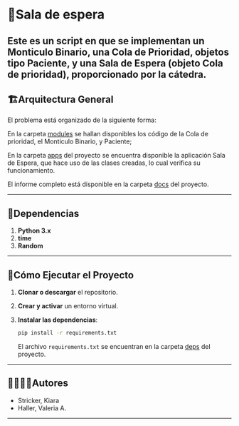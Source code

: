 # 🐍Sala de espera 

Este es un script en que se implementan un Monticulo Binario, una Cola de Prioridad, objetos tipo Paciente, y una Sala de Espera (objeto Cola de prioridad), proporcionado por la cátedra.
---
## 🏗Arquitectura General

El problema está organizado de la siguiente forma:

En la carpeta [modules](./modules) se hallan disponibles los código de la Cola de prioridad, el Monticulo Binario, y Paciente;

En la carpeta [apps](./apps) del proyecto se encuentra disponible la aplicación Sala de Espera, que hace uso de las clases creadas, lo cual verifica su funcionamiento.

El informe completo está disponible en la carpeta [docs](./docs) del proyecto.

---
## 📑Dependencias

1. **Python 3.x**
2. **time** 
3. **Random**


---
## 🚀Cómo Ejecutar el Proyecto
1. **Clonar o descargar** el repositorio.

2. **Crear y activar** un entorno virtual.

3. **Instalar las dependencias**:
   ```bash
   pip install -r requirements.txt
   ```
   El archivo `requirements.txt` se encuentran en la carpeta [deps](./deps) del proyecto.

---
## 🙎‍♀️🙎‍♂️Autores

- Stricker, Kiara
- Haller, Valeria A.

---
